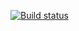 [![Build status](https://ci.appveyor.com/api/projects/status/e96pp3sj178lp91s)](https://ci.appveyor.com/project/vinneyk/rio-valley-chili-internal)